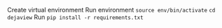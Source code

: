 Create virtual environment
Run environment ```source env/bin/activate```
```cd dejaview```
Run ```pip install -r requirements.txt```